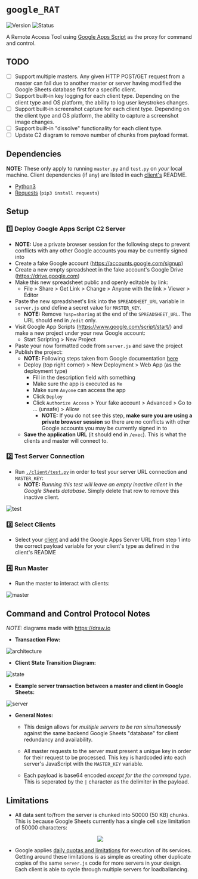 # `google_RAT`
![Version](https://img.shields.io/static/v1?label=Version&message=1.0&color=blue&style=flat-square) ![Status](https://img.shields.io/static/v1?label=Status&message=Development&color=important&style=flat-square)

A Remote Access Tool using [Google Apps Script](https://developers.google.com/apps-script) as the proxy for command and control.

## TODO

- [ ] Support multiple masters. Any given HTTP POST/GET request from a master can fail due to another master or server having modified the Google Sheets database first for a specific client.
- [ ] Support built-in key logging for each client type. Depending on the client type and OS platform, the ability to log user keystrokes changes.
- [ ] Support built-in screenshot capture for each client type. Depending on the client type and OS platform, the ability to capture a screenshot image changes.
- [ ] Support built-in "dissolve" functionality for each client type.
- [ ] Update C2 diagram to remove number of chunks from payload format.

## Dependencies

**NOTE:** These only apply to running `master.py` and `test.py` on _your_ local machine. Client dependencies (if any) are listed in each [client's](./client) README.

- [Python3](https://www.python.org/downloads/)
- [Requests](https://requests.readthedocs.io/en/master/) (`pip3 install requests`)

## Setup

### :one: Deploy Google Apps Script C2 Server

* **NOTE:** Use a private browser session for the following steps to prevent conflicts with any other Google accounts you may be currently signed into
* Create a fake Google account (https://accounts.google.com/signup)
* Create a new empty spreadsheet in the fake account's Google Drive (https://drive.google.com)
* Make this new spreadsheet public and openly editable by link:
  * File > Share > Get Link > Change > Anyone with the link > Viewer > Editor
* Paste the new spreadsheet's link into the `SPREADSHEET_URL` variable in `server.js` _and_ define a secret value for `MASTER_KEY`.
  * **NOTE:** Remove `?usp=sharing` at the end of the `SPREADSHEET_URL`. The URL should end in `/edit` only.
* Visit Google App Scripts (https://www.google.com/script/start/) and make a new project under your new Google account:
  * Start Scripting > New Project
* Paste your now formatted code from `server.js` and save the project
* Publish the project:
  * **NOTE:** Following steps taken from Google documentation [here](https://developers.google.com/apps-script/guides/web#new-editor)
  * Deploy (top right corner) > New Deployment > Web App (as the deployment type)
    * Fill in the description field with something
    * Make sure the app is executed as `Me`
    * Make sure `Anyone` can access the app
    * Click `Deploy`
    * Click `Authorize Access` > Your fake account > Advanced > Go to ... (unsafe) > Allow
      * **NOTE:** If you do not see this step, **make sure you are using a private browser session** so there are no conflicts with other Google accounts you may be currently signed in to
  * **Save the application URL** (it should end in `/exec`). This is what the clients and master will connect to.

### :two: Test Server Connection

- Run [`./client/test.py`](./client/test.py) in order to test your server URL connection and `MASTER_KEY`:
  - **NOTE:** _Running this test will leave an empty inactive client in the Google Sheets database_. Simply delete that row to remove this inactive client.

![test](./docs/test.gif)

### :three: Select Clients

- Select your [client](./client) and add the Google Apps Server URL from step 1 into the correct payload variable for your client's type as defined in the client's README

### :four: Run Master

- Run the master to interact with clients:

![master](./docs/master.gif)

## Command and Control Protocol Notes

_NOTE:_ diagrams made with https://draw.io

- **Transaction Flow:**

![architecture](./docs/architecture.png)

- **Client State Transition Diagram:**

![state](./docs/state.png)

- **Example server transaction between a master and client in Google Sheets:**

![server](./docs/server.gif)

- **General Notes:**
  - This design allows for _multiple servers to be ran simultaneously_ against the same backend Google Sheets "database" for client redundancy and availability.

  - All master requests to the server must present a unique key in order for their request to be processed. This key is hardcoded into each server's JavaScript with the `MASTER_KEY` variable.

  - Each payload is base64 encoded _except for the the command type_. This is seperated by the `|` character as the delimiter in the payload.

## Limitations

- All data sent to/from the server is chunked into 50000 (50 KB) chunks. This is because Google Sheets currently has a single cell size limitation of 50000 characters:

<p align="center"><img src="./docs/google_sheets_limitation.png"></p>

- Google applies [daily quotas and limitations](https://developers.google.com/apps-script/guides/services/quotas) for execution of its services. Getting around these limitations is as simple as creating other duplicate copies of the same `server.js` code for more servers in your design. Each client is able to cycle through multiple servers for loadballancing.

